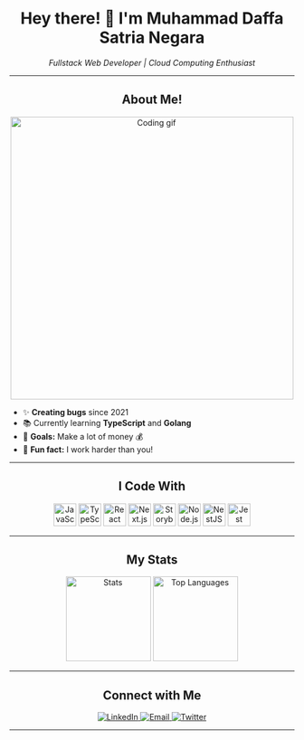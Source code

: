 <h1 align="center">Hey there! 👋 I'm Muhammad Daffa Satria Negara</h1>

<p align="center">
  <em>Fullstack Web Developer | Cloud Computing Enthusiast</em>
</p>

---

<h2 align="center">About Me!</h2>

<p align="center">
  <img src="https://media.giphy.com/media/26tn33aiTi1jkl6H6/giphy.gif" width="500" alt="Coding gif" />
</p>

<ul>
  <li>✨ <strong>Creating bugs</strong> since 2021</li>
  <li>📚 Currently learning <strong>TypeScript</strong> and <strong>Golang</strong></li>
  <li>🎯 <strong>Goals:</strong> Make a lot of money 💰</li>
  <li>🎲 <strong>Fun fact:</strong> I work harder than you!</li>
</ul>

---

<h2 align="center">I Code With</h2>

<p align="center">
  <img src="https://cdn.jsdelivr.net/gh/devicons/devicon/icons/javascript/javascript-original.svg" height="40" alt="JavaScript" />
  <img src="https://cdn.jsdelivr.net/gh/devicons/devicon/icons/typescript/typescript-original.svg" height="40" alt="TypeScript" />
  <img src="https://cdn.jsdelivr.net/gh/devicons/devicon/icons/react/react-original.svg" height="40" alt="React" />
  <img src="https://cdn.jsdelivr.net/gh/devicons/devicon/icons/nextjs/nextjs-original.svg" height="40" alt="Next.js" />
  <img src="https://cdn.jsdelivr.net/gh/devicons/devicon/icons/storybook/storybook-original.svg" height="40" alt="Storybook" />
  <img src="https://cdn.jsdelivr.net/gh/devicons/devicon/icons/nodejs/nodejs-original.svg" height="40" alt="Node.js" />
  <img src="https://cdn.jsdelivr.net/gh/devicons/devicon/icons/nestjs/nestjs-original.svg" height="40" alt="NestJS" />
  <img src="https://cdn.jsdelivr.net/gh/devicons/devicon/icons/jest/jest-plain.svg" height="40" alt="Jest" />
</p>

---

<h2 align="center">My Stats</h2>

<p align="center">
  <img src="https://github-readme-stats.vercel.app/api?username=daffasatrianegara&hide_title=false&hide_rank=false&show_icons=true&include_all_commits=true&count_private=true&disable_animations=false&theme=radical&locale=en&hide_border=false" height="150" alt="Stats" />
  <img src="https://github-readme-stats.vercel.app/api/top-langs?username=daffasatrianegara&locale=en&hide_title=false&layout=compact&card_width=320&langs_count=5&theme=radical&hide_border=false" height="150" alt="Top Languages" />
</p>

---

<h2 align="center">Connect with Me</h2>

<p align="center">
  <a href="https://www.linkedin.com/in/daffasatrianegara" target="_blank">
    <img src="https://img.shields.io/badge/LinkedIn-%230077B5.svg?&style=for-the-badge&logo=linkedin&logoColor=white" alt="LinkedIn" />
  </a>
  <a href="mailto:your.email@example.com" target="_blank">
    <img src="https://img.shields.io/badge/Email-D14836?style=for-the-badge&logo=gmail&logoColor=white" alt="Email" />
  </a>
  <a href="https://twitter.com/yourhandle" target="_blank">
    <img src="https://img.shields.io/badge/Twitter-%231DA1F2.svg?&style=for-the-badge&logo=twitter&logoColor=white" alt="Twitter" />
  </a>
</p>

---
